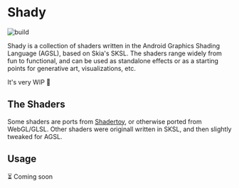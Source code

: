 # Shady

![build](https://github.com/drinkthestars/android-template/actions/workflows/android.yml/badge.svg)

Shady is a collection of shaders written in the Android Graphics Shading Language (AGSL), based on Skia's SKSL.
The shaders range widely from fun to functional, and can be used as standalone effects or as a starting points for generative art, visualizations, etc.

It's very WIP 🚧

## The Shaders

Some shaders are ports from [Shadertoy](https://www.shadertoy.com/), or otherwise ported from WebGL/GLSL.
Other shaders were originall written in SKSL, and then slightly tweaked for AGSL.

## Usage

⏳ Coming soon
